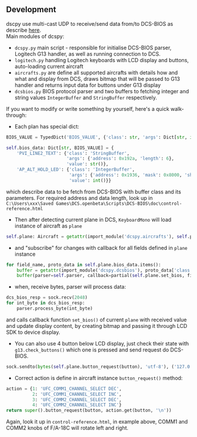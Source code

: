 ## Development
dscpy use multi-cast UDP to receive/send data from/to DCS-BIOS as describe [here](https://github.com/DCSFlightpanels/dcs-bios/blob/master/Scripts/DCS-BIOS/doc/developerguide.adoc).  
Main modules of dcspy:
* `dcspy.py` main script - responsible for initialise DCS-BIOS parser, Logitech G13 handler, as well as running connection to DCS.
* `logitech.py` handling Logitech keyboards with LCD display and buttons, auto-loading current aircraft
* `aircrafts.py` are define all supported aircrafts with details how and what and display from DCS, draws bitmap that will be passed to G13 handler and returns input data for buttons under G13 display
* `dcsbios.py` BIOS protocol parser and two buffers to fetching integer and string values `IntegerBuffer` and `StringBuffer` respectively.

If you want to modify or write something by yourself, here's a quick walk-through:
* Each plan has special dict:
```python
BIOS_VALUE = TypedDict('BIOS_VALUE', {'class': str, 'args': Dict[str, int], 'value': Union[int, str]})

self.bios_data: Dict[str, BIOS_VALUE] = {
    'PVI_LINE2_TEXT': {'class': 'StringBuffer',
                       'args': {'address': 0x192a, 'length': 6},
                       'value': str()},
    'AP_ALT_HOLD_LED': {'class': 'IntegerBuffer', 
                        'args': {'address': 0x1936, 'mask': 0x8000, 'shift_by': 0xf}, 
                        'value': int()}}
```
which describe data to be fetch from DCS-BIOS with buffer class and its parameters. For required address and data length, look up in `C:\Users\xxx\Saved Games\DCS.openbeta\Scripts\DCS-BIOS\doc\control-reference.html`
* Then after detecting current plane in DCS, `KeyboardMono` will load instance of aircraft as `plane`
```python
self.plane: Aircraft = getattr(import_module('dcspy.aircrafts'), self.plane_name)(self.lcd.width, self.lcd.height)
```
* and "subscribe" for changes with callback for all fields defined in `plane` instance
```python
for field_name, proto_data in self.plane.bios_data.items():
    buffer = getattr(import_module('dcspy.dcsbios'), proto_data['class'])
    buffer(parser=self.parser, callback=partial(self.plane.set_bios, field_name), **proto_data['args'])
```
* when, receive bytes, parser will process data:
```python
dcs_bios_resp = sock.recv(2048)
for int_byte in dcs_bios_resp:
    parser.process_byte(int_byte)
```
and calls callback function `set_bios()` of current `plane` with received value and update display content, by creating bitmap and passing it through LCD SDK to device display.

* You can also use 4 button below LCD display, just check their state with `g13.check_buttons()` which one is pressed and send request do DCS-BIOS.
```python
sock.sendto(bytes(self.plane.button_request(button), 'utf-8'), ('127.0.0.1', 7778))
```
* Correct action is define in aircraft instance `button_request()` method:
```python
action = {1: 'UFC_COMM1_CHANNEL_SELECT DEC',
          2: 'UFC_COMM1_CHANNEL_SELECT INC',
          3: 'UFC_COMM2_CHANNEL_SELECT DEC',
          4: 'UFC_COMM2_CHANNEL_SELECT INC'}
return super().button_request(button, action.get(button, '\n'))
```
Again, look it up in `control-reference.html`, in example above, COMM1 and COMM2 knobs of F/A-18C will rotate left and right.
